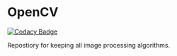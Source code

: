 # OpenCV

[![Codacy Badge](https://api.codacy.com/project/badge/Grade/587ef792b3234647bd22f87008329384)](https://www.codacy.com/app/sohanrudra/OpenCV?utm_source=github.com&utm_medium=referral&utm_content=rudrasohan/OpenCV&utm_campaign=badger)

Repostiory for keeping all image processing algorithms.
